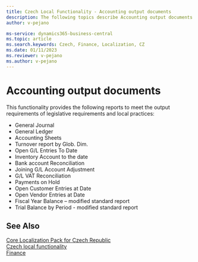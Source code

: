 ```yaml
---
title: Czech Local Functionality - Accounting output documents
description: The following topics describe Accounting output documents - the local functionality in the Czech version of Business Central. 
author: v-pejano

ms-service: dynamics365-business-central
ms.topic: article
ms.search.keywords: Czech, Finance, Localization, CZ
ms.date: 01/11/2023
ms.reviewer: v-pejano
ms.author: v-pejano
---
```



# Accounting output documents

This functionality provides the following reports to meet the output requirements of legislative requirements and local practices:

- General Journal
- General Ledger
- Accounting Sheets
- Turnover report by Glob. Dim.
- Open G/L Entries To Date
- Inventory Account to the date
- Bank account Reconciliation
- Joining G/L Account Adjustment
- G/L VAT Reconciliation
- Payments on Hold
- Open Customer Entries at Date
- Open Vendor Entries at Date
- Fiscal Year Balance – modified standard report
- Trial Balance by Period - modified standard report

## See Also

[Core Localization Pack for Czech Republic](ui-extensions-core-localization-pack-cz.md)  
[Czech local functionality](czech-local-functionality.md)  
[Finance](../../finance.md)  
